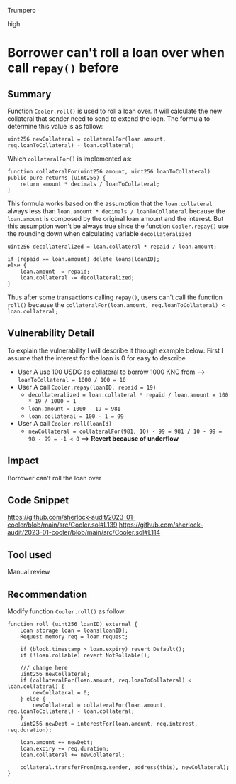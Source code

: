 Trumpero

high

# Borrower can't roll a loan over when call `repay()` before

## Summary
Function `Cooler.roll()` is used to roll a loan over. It will calculate the new collateral that sender need to send to extend the loan. The formula to determine this value is as follow: 
```solidity=
uint256 newCollateral = collateralFor(loan.amount, req.loanToCollateral) - loan.collateral;
```
Which `collateralFor()` is implemented as: 
```solidity=
function collateralFor(uint256 amount, uint256 loanToCollateral) public pure returns (uint256) {
    return amount * decimals / loanToCollateral;
}
```
This formula works based on the assumption that the `loan.collateral` always less than `loan.amount * decimals / loanToCollateral` because the `loan.amount` is composed by the original loan amount and the interest. But this assumption won't be always true since the function `Cooler.repay()` use the rounding down when calculating variable `decollateralized`
```solidity=
uint256 decollateralized = loan.collateral * repaid / loan.amount;

if (repaid == loan.amount) delete loans[loanID];
else {
    loan.amount -= repaid;
    loan.collateral -= decollateralized;
}
```
Thus after some transactions calling `repay()`, users can't call the function `roll()` because the `collateralFor(loan.amount, req.loanToCollateral) < loan.collateral;` 

## Vulnerability Detail
To explain the vulnerability I will describe it through example below:
First I assume that the interest for the loan is 0 for easy to describe. 

* User A use 100 USDC as collateral to borrow 1000 KNC from --> `loanToCollateral = 1000 / 100 = 10` 
* User A call `Cooler.repay(loanID, repaid = 19)`
    * `decollateralized = loan.collateral * repaid / loan.amount = 100 * 19 / 1000 = 1`
    * `loan.amount = 1000 - 19 = 981`
    * `loan.collateral = 100 - 1 = 99`
* User A call `Cooler.roll(loanId)`
    * `newCollateral = collateralFor(981, 10) - 99 = 981 / 10 - 99 = 98 - 99 = -1 < 0`
==> **Revert because of underflow**

## Impact
Borrower can't roll the loan over 

## Code Snippet
https://github.com/sherlock-audit/2023-01-cooler/blob/main/src/Cooler.sol#L139
https://github.com/sherlock-audit/2023-01-cooler/blob/main/src/Cooler.sol#L114

## Tool used
Manual review 

## Recommendation
Modify function `Cooler.roll()` as follow: 
```solidity=
function roll (uint256 loanID) external {
    Loan storage loan = loans[loanID];
    Request memory req = loan.request;

    if (block.timestamp > loan.expiry) revert Default();
    if (!loan.rollable) revert NotRollable();
    
    /// change here 
    uint256 newCollateral;
    if (collateralFor(loan.amount, req.loanToCollateral) < loan.collateral) {
        newCollateral = 0;
    } else {
        newCollateral = collateralFor(loan.amount, req.loanToCollateral) - loan.collateral;
    }
    uint256 newDebt = interestFor(loan.amount, req.interest, req.duration);

    loan.amount += newDebt;
    loan.expiry += req.duration;
    loan.collateral += newCollateral;

    collateral.transferFrom(msg.sender, address(this), newCollateral);
}
```
